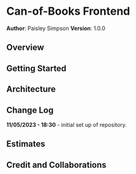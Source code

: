 # Can-of-Books Frontend

**Author**: Paisley Simpson
**Version**: 1.0.0

## Overview

## Getting Started

## Architecture

## Change Log

**11/05/2023 - 18:30** - initial set up of repository.

## Estimates

## Credit and Collaborations
